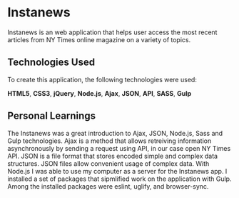 # Instanews #

Instanews is an web application that helps user access the most recent articles from NY Times online magazine on a variety of topics.

## Technologies Used ##

To create this application, the following technologies were used:

**HTML5**,
**CSS3**,
**jQuery**,
**Node.js**,
**Ajax**,
**JSON**,
**API**,
**SASS**,
**Gulp**



## Personal Learnings ##

The Instanews was a great introduction to Ajax, JSON, Node.js, Sass and Gulp technologies. Ajax is a method that allows retreiving information asynchronously by sending a request using API, in our case open NY Times API. JSON is a file format that stores encoded simple and complex data structures. JSON files allow convenient usage of complex data. With Node.js I was able to use my computer as a server for the Instanews app. I installed a set of packages that sipmlified work on the application with Gulp. Among the installed packages were eslint, uglify, and browser-sync.





